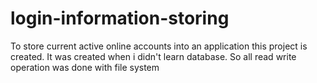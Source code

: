 # login-information-storing

To  store current active online accounts into an application this project is created. It was created when i didn't learn database. So all read write operation was done with file system
